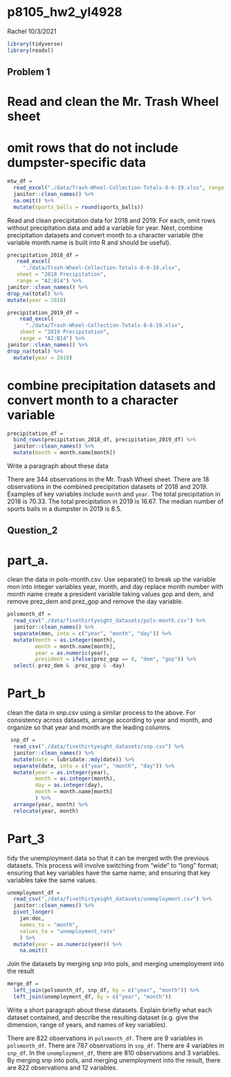 p8105\_hw2\_yl4928
================
Rachel
10/3/2021

``` r
library(tidyverse)
library(readxl)
```

## Problem 1

# Read and clean the Mr. Trash Wheel sheet

# omit rows that do not include dumpster-specific data

``` r
mtw_df = 
  read_excel("./data/Trash-Wheel-Collection-Totals-8-6-19.xlsx", range = "A2:N408") %>% 
  janitor::clean_names() %>% 
  na.omit() %>% 
  mutate(sports_balls = round(sports_balls))
```

Read and clean precipitation data for 2018 and 2019. For each, omit rows
without precipitation data and add a variable for year. Next, combine
precipitation datasets and convert month to a character variable (the
variable month.name is built into R and should be useful).

``` r
precipitation_2018_df = 
   read_excel(
     "./data/Trash-Wheel-Collection-Totals-8-6-19.xlsx",
   sheet = "2018 Precipitation",
   range = "A2:B14") %>% 
janitor::clean_names() %>%
drop_na(total) %>%
mutate(year = 2018)
```

``` r
precipitation_2019_df = 
    read_excel(
      "./data/Trash-Wheel-Collection-Totals-8-6-19.xlsx",
    sheet = "2019 Precipitation",
    range = "A2:B14") %>% 
janitor::clean_names() %>% 
drop_na(total) %>% 
  mutate(year = 2019)
```

# combine precipitation datasets and convert month to a character variable

``` r
precipitation_df = 
  bind_rows(precipitation_2018_df, precipitation_2019_df) %>%
  janitor::clean_names() %>% 
  mutate(month = month.name[month])
```

Write a paragraph about these data

There are 344 observations in the Mr. Trash Wheel sheet. There are 18
observations in the combined precipitation datasets of 2018 and 2019.
Examples of key variables include `month` and `year`. The total
precipitation in 2018 is 70.33. The total precipitation in 2019 is
16.67. The median number of sports balls in a dumpster in 2019 is 8.5.

## Question\_2

# part\_a.

clean the data in pols-month.csv. Use separate() to break up the
variable mon into integer variables year, month, and day replace month
number with month name create a president variable taking values gop and
dem, and remove prez\_dem and prez\_gop and remove the day variable.

``` r
polsmonth_df = 
  read_csv("./data/fivethirtyeight_datasets/pols-month.csv") %>% 
  janitor::clean_names() %>% 
  separate(mon, into = c("year", "month", "day")) %>% 
  mutate(month = as.integer(month),
         month = month.name[month],
         year = as.numeric(year),
         president = ifelse(prez_gop == 0, "dem", "gop")) %>% 
  select(-prez_dem & -prez_gop & -day)
```

# Part\_b

clean the data in snp.csv using a similar process to the above. For
consistency across datasets, arrange according to year and month, and
organize so that year and month are the leading columns.

``` r
 snp_df = 
  read_csv("./data/fivethirtyeight_datasets/snp.csv") %>% 
  janitor::clean_names() %>% 
  mutate(date = lubridate::mdy(date)) %>% 
  separate(date, into = c("year", "month", "day")) %>% 
  mutate(year = as.integer(year),
         month = as.integer(month),
         day = as.integer(day),
         month = month.name[month]
         ) %>% 
  arrange(year, month) %>% 
  relocate(year, month)
```

# Part\_3

tidy the unemployment data so that it can be merged with the previous
datasets. This process will involve switching from “wide” to “long”
format; ensuring that key variables have the same name; and ensuring
that key variables take the same values.

``` r
unemployment_df = 
  read_csv("./data/fivethirtyeight_datasets/unemployment.csv") %>% 
  janitor::clean_names() %>%
  pivot_longer(
    jan:dec,
    names_to = "month", 
    values_to = "unemployment_rate"
    ) %>% 
  mutate(year = as.numeric(year)) %>% 
    na.omit()
```

Join the datasets by merging snp into pols, and merging unemployment
into the result

``` r
merge_df =
  left_join(polsmonth_df, snp_df, by = c("year", "month")) %>%
  left_join(unemployment_df, by = c("year", "month"))
```

Write a short paragraph about these datasets. Explain briefly what each
dataset contained, and describe the resulting dataset (e.g. give the
dimension, range of years, and names of key variables).

There are 822 observations in `polsmonth_df`. There are 9 variables in
`polsmonth_df`. There are 787 observations in `snp_df`. There are 4
variables in `snp_df`. In the `unemployment_df`, there are 810
observations and 3 variables. By merging snp into pols, and merging
unemployment into the result, there are 822 observations and 12
variables.
